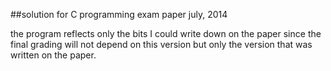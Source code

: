 ##solution for C programming exam paper july, 2014


  the program reflects only the bits I could write down on the paper since the final grading will not depend on this version but only the version that was written on the paper.